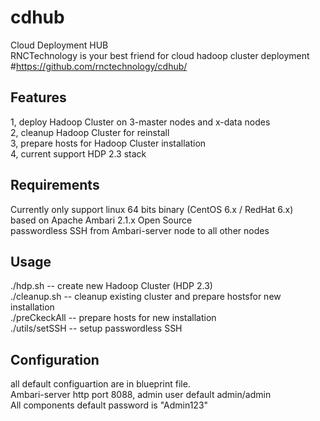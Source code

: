 # cdhub
Cloud Deployment HUB<br>
RNCTechnology is your best friend for cloud hadoop cluster deployment<br>
#https://github.com/rnctechnology/cdhub/<br>

## Features
1, deploy Hadoop Cluster on 3-master nodes and x-data nodes<br>
2, cleanup Hadoop Cluster for reinstall<br>
3, prepare hosts for Hadoop Cluster installation<br>
4, current support HDP 2.3 stack<br>

## Requirements
Currently only support linux 64 bits binary (CentOS 6.x / RedHat 6.x)<br>
based on Apache Ambari 2.1.x Open Source<br>
passwordless SSH from Ambari-server node to all other nodes<br>

## Usage
./hdp.sh   -- create new Hadoop Cluster (HDP 2.3)<br>
./cleanup.sh  -- cleanup existing cluster and prepare hostsfor new installation<br>
./preCkeckAll -- prepare hosts for new installation<br>
./utils/setSSH -- setup passwordless SSH<br>

## Configuration
 all default configuartion are in blueprint file.<br>
 Ambari-server http port 8088, admin user default admin/admin<br>
 All components default password is "Admin123"<br>
